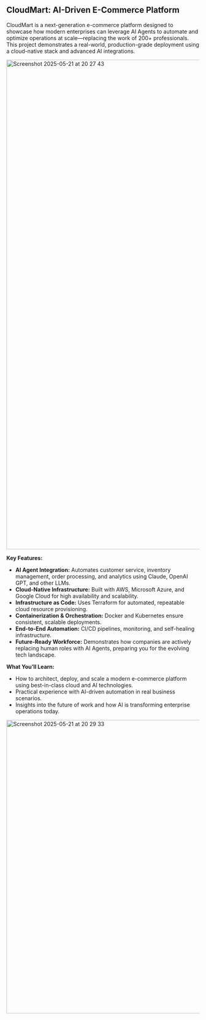 

## CloudMart: AI-Driven E-Commerce Platform

CloudMart is a next-generation e-commerce platform designed to showcase how modern enterprises can leverage AI Agents to automate and optimize operations at scale—replacing the work of 200+ professionals. This project demonstrates a real-world, production-grade deployment using a cloud-native stack and advanced AI integrations.



<img width="1274" alt="Screenshot 2025-05-21 at 20 27 43" src="https://github.com/user-attachments/assets/ba75a998-73bc-4d0e-9ccc-1c9d40440e62" />

**Key Features:**
- **AI Agent Integration:** Automates customer service, inventory management, order processing, and analytics using Claude, OpenAI GPT, and other LLMs.
- **Cloud-Native Infrastructure:** Built with AWS, Microsoft Azure, and Google Cloud for high availability and scalability.
- **Infrastructure as Code:** Uses Terraform for automated, repeatable cloud resource provisioning.
- **Containerization & Orchestration:** Docker and Kubernetes ensure consistent, scalable deployments.
- **End-to-End Automation:** CI/CD pipelines, monitoring, and self-healing infrastructure.
- **Future-Ready Workforce:** Demonstrates how companies are actively replacing human roles with AI Agents, preparing you for the evolving tech landscape.

**What You’ll Learn:**
- How to architect, deploy, and scale a modern e-commerce platform using best-in-class cloud and AI technologies.
- Practical experience with AI-driven automation in real business scenarios.
- Insights into the future of work and how AI is transforming enterprise operations today.

<img width="764" alt="Screenshot 2025-05-21 at 20 29 33" src="https://github.com/user-attachments/assets/dc770a7e-57b4-49f9-9470-78063a6a6c4a" />

